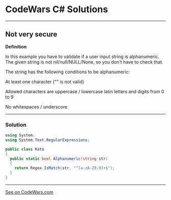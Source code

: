 # CodeWars C# Solutions

---

## Not very secure


**Definition**

In this example you have to validate if a user input string is alphanumeric. The given string is not nil/null/NULL/None, so you don't have to check that.

The string has the following conditions to be alphanumeric:

At least one character ("" is not valid)

Allowed characters are uppercase / lowercase latin letters and digits from 0 to 9

No whitespaces / underscore

---

### Solution


```c#
using System;
using System.Text.RegularExpressions;

public class Kata
{
  public static bool Alphanumeric(string str)
  {
    return Regex.IsMatch(str, "^[a-zA-Z0-9]+$");
  }
}
```

---


[See on CodeWars.com](https://www.codewars.com/kata/526dbd6c8c0eb53254000110/solutions/csharp?filter=me&sort=best_practice&invalids=false)
